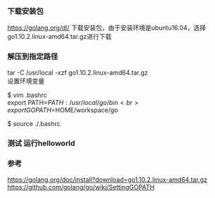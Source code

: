 ### 下载安装包
https://golang.org/dl/ 下载安装包，由于安装环境是ubuntu16.04，选择go1.10.2.linux-amd64.tar.gz进行下载

### 解压到指定路径
tar -C /usr/local -xzf go1.10.2.linux-amd64.tar.gz <br>
设置环境变量 <br>

$ vim .bashrc <br>
export PATH=$PATH:/usr/local/go/bin <br>
export GOPATH=$HOME/workspace/go <br>

$ source ./.bashrc 

### 测试 运行helloworld

### 参考 
https://golang.org/doc/install?download=go1.10.2.linux-amd64.tar.gz <br>
https://github.com/golang/go/wiki/SettingGOPATH
